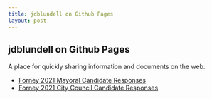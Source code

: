 ```yaml
---
title: jdblundell on Github Pages
layout: post
---
```


## jdblundell on Github Pages

A place for quickly sharing information and documents on the web.

* [Forney 2021 Mayoral Candidate Responses](https://jdblundell.github.io/2021-forney-mayor)
* [Forney 2021 City Council Candidate Responses](https://jdblundell.github.io/2021-forney-city-council)
